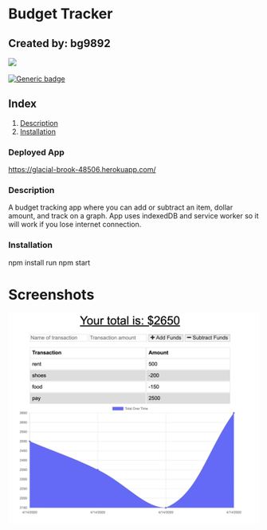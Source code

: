 # Budget Tracker
## Created by: bg9892

<img src="https://avatars3.githubusercontent.com/u/22581609?v=4" height="150px" />

[![Generic badge](https://img.shields.io/badge/Contact_at-<email_not_provided>-<COLOR>.svg)](https://shields.io/)
## Index
1. [Description](#description)
2. [Installation](#installation)
<a name="description"></a>
### Deployed App
https://glacial-brook-48506.herokuapp.com/
### Description
A budget tracking app where you can add or subtract an item, dollar amount, and track on a graph. App uses indexedDB and service worker so it will work if you lose internet connection.
<a name="installation"></a>
### Installation
npm install
run npm start

# Screenshots
![Index](public/img/screenshot.png)



